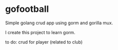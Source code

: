 # gofootball
Simple golang crud app using gorm and gorilla mux.

I create this project to learn gorm.

to do: crud for player (related to club)

